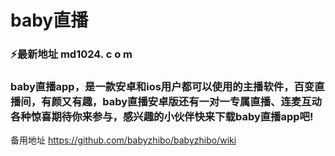 # baby直播
### ⚡最新地址 md1024. c o m
### baby直播app，是一款安卓和ios用户都可以使用的主播软件，百变直播间，有颜又有趣，baby直播安卓版还有一对一专属直播、连麦互动各种惊喜期待你来参与，感兴趣的小伙伴快来下载baby直播app吧!
备用地址 https://github.com/babyzhibo/babyzhibo/wiki
